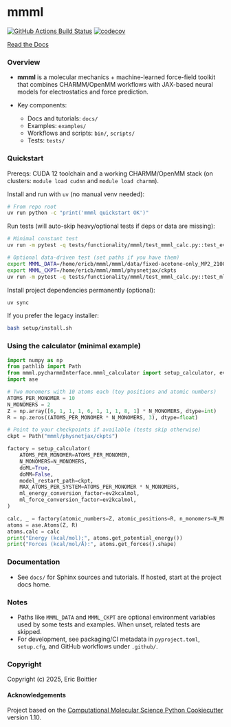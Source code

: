 mmml
==============================
[//]: # (Badges)
[![GitHub Actions Build Status](https://github.com/EricBoittier/mmml/workflows/CI/badge.svg)](https://github.com/EricBoittier/mmml/actions?query=workflow%3ACI)
[![codecov](https://codecov.io/gh/EricBoittier/mmml/branch/main/graph/badge.svg)](https://codecov.io/gh/EricBoittier/mmml/branch/main)


[Read the Docs](https://mmml.readthedocs.io/en/latest/)

### Overview

- **mmml** is a molecular mechanics + machine-learned force-field toolkit that combines CHARMM/OpenMM
  workflows with JAX-based neural models for electrostatics and force prediction.

- Key components:
  - Docs and tutorials: `docs/`
  - Examples: `examples/`
  - Workflows and scripts: `bin/`, `scripts/`
  - Tests: `tests/`


### Quickstart

Prereqs: CUDA 12 toolchain and a working CHARMM/OpenMM stack (on clusters: `module load cudnn` and `module load charmm`).

Install and run with `uv` (no manual venv needed):

```bash
# From repo root
uv run python -c "print('mmml quickstart OK')"
```

Run tests (will auto-skip heavy/optional tests if deps or data are missing):

```bash
# Minimal constant test
uv run -m pytest -q tests/functionality/mmml/test_mmml_calc.py::test_ev2kcalmol_constant

# Optional data-driven test (set paths if you have them)
export MMML_DATA=/home/ericb/mmml/mmml/data/fixed-acetone-only_MP2_21000.npz
export MMML_CKPT=/home/ericb/mmml/mmml/physnetjax/ckpts
uv run -m pytest -q tests/functionality/mmml/test_mmml_calc.py::test_ml_energy_matches_reference_when_data_available
```

Install project dependencies permanently (optional):

```bash
uv sync
```

If you prefer the legacy installer:

```bash
bash setup/install.sh
```

### Using the calculator (minimal example)

```python
import numpy as np
from pathlib import Path
from mmml.pycharmmInterface.mmml_calculator import setup_calculator, ev2kcalmol
import ase

# Two monomers with 10 atoms each (toy positions and atomic numbers)
ATOMS_PER_MONOMER = 10
N_MONOMERS = 2
Z = np.array([6, 1, 1, 1, 6, 1, 1, 1, 8, 1] * N_MONOMERS, dtype=int)
R = np.zeros((ATOMS_PER_MONOMER * N_MONOMERS, 3), dtype=float)

# Point to your checkpoints if available (tests skip otherwise)
ckpt = Path("mmml/physnetjax/ckpts")

factory = setup_calculator(
    ATOMS_PER_MONOMER=ATOMS_PER_MONOMER,
    N_MONOMERS=N_MONOMERS,
    doML=True,
    doMM=False,
    model_restart_path=ckpt,
    MAX_ATOMS_PER_SYSTEM=ATOMS_PER_MONOMER * N_MONOMERS,
    ml_energy_conversion_factor=ev2kcalmol,
    ml_force_conversion_factor=ev2kcalmol,
)

calc, _ = factory(atomic_numbers=Z, atomic_positions=R, n_monomers=N_MONOMERS)
atoms = ase.Atoms(Z, R)
atoms.calc = calc
print("Energy (kcal/mol):", atoms.get_potential_energy())
print("Forces (kcal/mol/Å):", atoms.get_forces().shape)
```

### Documentation

- See `docs/` for Sphinx sources and tutorials. If hosted, start at the project docs home.

### Notes

- Paths like `MMML_DATA` and `MMML_CKPT` are optional environment variables used by some tests and
  examples. When unset, related tests are skipped.
- For development, see packaging/CI metadata in `pyproject.toml`, `setup.cfg`, and GitHub workflows under
  `.github/`.

### Copyright

Copyright (c) 2025, Eric Boittier


#### Acknowledgements
 
Project based on the 
[Computational Molecular Science Python Cookiecutter](https://github.com/molssi/cookiecutter-cms) version 1.10.
